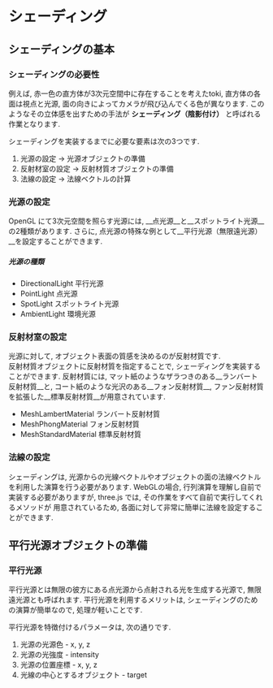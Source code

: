 # シェーディング
## シェーディングの基本
### シェーディングの必要性
例えば, 赤一色の直方体が3次元空間中に存在することを考えたtoki,
直方体の各面は視点と光源, 面の向きによってカメラが飛び込んでくる色が異なります.
このようなその立体感を出すための手法が __シェーディング（陰影付け）__ と呼ばれる作業となります.

シェーディングを実装するまでに必要な要素は次の3つです.
1. 光源の設定 → 光源オブジェクトの準備
2. 反射材室の設定 → 反射材質オブジェクトの準備
3. 法線の設定 → 法線ベクトルの計算

### 光源の設定
OpenGL にて3次元空間を照らす光源には, __点光源__と__スポットライト光源__の2種類があります.
さらに, 点光源の特殊な例として__平行光源（無限遠光源）__を設定することができます.

##### 光源の種類
- DirectionalLight 平行光源
- PointLight 点光源
- SpotLight スポットライト光源
- AmbientLight 環境光源

### 反射材室の設定
光源に対して, オブジェクト表面の質感を決めるのが反射材質です.<br>
反射材質オブジェクトに反射材質を指定することで, シェーディングを実装することができます.
反射材質には, マット紙のようなザラつきのある__ランバート反射材質__と, コート紙のような光沢のある__フォン反射材質__,
ファン反射材質を拡張した__標準反射材質__が用意されています.

- MeshLambertMaterial ランバート反射材質
- MeshPhongMaterial フォン反射材質
- MeshStandardMaterial 標準反射材質

### 法線の設定
シェーディングは, 光源からの光線ベクトルやオブジェクトの面の法線ベクトルを利用した演算を行う必要があります.
WebGLの場合, 行列演算を理解し自前で実装する必要がありますが, three.js では, その作業をすべて自前で実行してくれるメソッドが
用意されているため, 各面に対して非常に簡単に法線を設定することができます.

## 平行光源オブジェクトの準備
### 平行光源
平行光源とは無限の彼方にある点光源から点射される光を生成する光源で, 無限遠光源とも呼ばれます.
平行光源を利用するメリットは, シェーディングのための演算が簡単なので, 処理が軽いことです.

平行光源を特徴付けるパラメータは, 次の通りです.
1. 光源の光源色 - x, y, z
2. 光源の光強度 - intensity
3. 光源の位置座標 - x, y, z
4. 光線の中心とするオブジェクト - target

